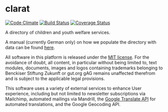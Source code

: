 clarat
======

[![Code Climate](https://codeclimate.com/github/clarat-org/clarat/badges/gpa.svg)](https://codeclimate.com/github/clarat-org/clarat) [![Build Status](https://travis-ci.org/clarat-org/clarat.svg?branch=master)](https://travis-ci.org/clarat-org/clarat) [![Coverage Status](https://coveralls.io/repos/clarat-org/clarat/badge.svg?branch=master&service=github)](https://coveralls.io/github/clarat-org/clarat?branch=master)

A directory of children and youth welfare services.

A manual (currently German only) on how we populate the directory with data can be found [here](http://www.benckiser-stiftung.org/blog/wp-content/uploads/2015/01/clarat-Manual-published-23Jan2015.pdf).

All software in this platform is released under the [MIT license](LICENSE). For the avoidance of doubt, all content, in particular without being limited to, text modules, documents, images and logos containing trademarks belonging to Benckiser Stiftung Zukunft or gut.org gAG remains unaffected therefrom and is subject to the applicable legal provisions.

This software uses a variety of external services to enhance User experience, including but not limited to newsletter subscriptions via Mailchimp, automated mailings via Mandrill, the [Google Translate API](https://cloud.google.com/translate/docs/) for automated translations, and the Google Geocoding API.
